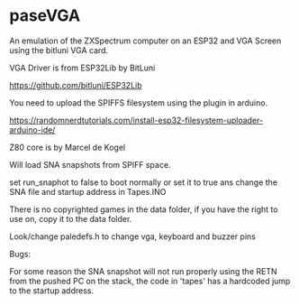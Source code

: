 # paseVGA

An emulation of the ZXSpectrum computer on an ESP32 and VGA Screen using the
bitluni VGA card.

VGA Driver is from ESP32Lib by BitLuni

https://github.com/bitluni/ESP32Lib

You need to upload the SPIFFS filesystem using the plugin in arduino.

https://randomnerdtutorials.com/install-esp32-filesystem-uploader-arduino-ide/

Z80 core is by Marcel de Kogel

Will load SNA snapshots from SPIFF space.


set run_snaphot to false  to boot normally or set it to true ans  change the
SNA file and startup address in Tapes.INO 

 There is no copyrighted games in the data folder, if you have the right to
use on, copy it to the data folder.

 Look/change paledefs.h to change vga, keyboard and buzzer pins

Bugs: 

For some reason the SNA snapshot will not run properly using the RETN from the pushed PC on the stack, 
the code in 'tapes' has a hardcoded jump to the startup address.


